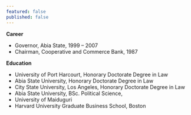```yaml
---
featured: false
published: false
---
```

**Career**

* Governor, Abia State, 1999 – 2007
* Chairman, Cooperative and Commerce Bank, 1987

**Education**

* University of Port Harcourt, Honorary Doctorate Degree in Law
* Abia State University, Honorary Doctorate Degree in Law
* City State University, Los Angeles, Honorary Doctorate Degree in Law
* Abia State University, BSc. Political Science,
* University of Maiduguri
* Harvard University Graduate Business School, Boston
